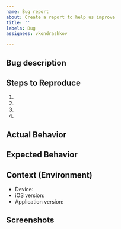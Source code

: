 ```yaml
---
name: Bug report
about: Create a report to help us improve
title: ''
labels: Bug
assignees: vkondrashkov

---
```


## Bug description
<!--- Write a short summary about issue you have faced with -->

## Steps to Reproduce
<!--- Provide a link to a live example, or an unambiguous set of steps to -->
<!--- reproduce this bug. Include code to reproduce, if relevant -->
1.
2.
3.
4.

## Actual Behavior
<!--- Tell us what happens instead of the expected behavior -->

## Expected Behavior
<!--- Tell us what should happen -->

## Context (Environment)
<!--- How has this issue affected you? What are you trying to accomplish? -->
<!--- Providing context helps us come up with a solution that is most useful in the real world -->
- Device:
- iOS version:
- Application version:

## Screenshots
<!--- If applicable, add screenshots to help explain your problem. -->
